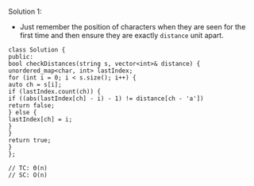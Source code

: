Solution 1:
​
- Just remember the position of characters when they are seen for the first time and then ensure they are exactly `distance` unit apart.
​
```
class Solution {
public:
bool checkDistances(string s, vector<int>& distance) {
unordered_map<char, int> lastIndex;
for (int i = 0; i < s.size(); i++) {
auto ch = s[i];
if (lastIndex.count(ch)) {
if ((abs(lastIndex[ch] - i) - 1) != distance[ch - 'a'])
return false;
} else {
lastIndex[ch] = i;
}
}
return true;
}
};
​
// TC: Θ(n)
// SC: O(n)
```